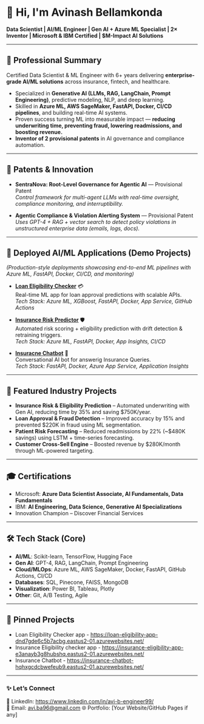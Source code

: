 # 👋 Hi, I'm Avinash Bellamkonda

**Data Scientist | AI/ML Engineer | Gen AI + Azure ML Specialist | 2× Inventor | Microsoft & IBM Certified | $M-Impact AI Solutions**

---

## 🔹 Professional Summary  
Certified Data Scientist & ML Engineer with 6+ years delivering **enterprise-grade AI/ML solutions** across insurance, fintech, and healthcare.  
- Specialized in **Generative AI (LLMs, RAG, LangChain, Prompt Engineering)**, predictive modeling, NLP, and deep learning.  
- Skilled in **Azure ML, AWS SageMaker, FastAPI, Docker, CI/CD pipelines**, and building real-time AI systems.  
- Proven success turning ML into measurable impact — **reducing underwriting time, preventing fraud, lowering readmissions, and boosting revenue.**  
- **Inventor of 2 provisional patents** in AI governance and compliance automation.  

---

## 🧠 Patents & Innovation  
- **SentraNova: Root-Level Governance for Agentic AI** — Provisional Patent  
   *Control framework for multi-agent LLMs with real-time oversight, compliance monitoring, and interruptibility.*  

- **Agentic Compliance & Violation Alerting System** — Provisional Patent  
   *Uses GPT-4 + RAG + vector search to detect policy violations in unstructured enterprise data (emails, logs, docs).*  

---

## 🚀 Deployed AI/ML Applications (Demo Projects)  
*(Production-style deployments showcasing end-to-end ML pipelines with Azure ML, FastAPI, Docker, CI/CD, and monitoring)*  

- **[Loan Eligibility Checker](#)** 💳  
   Real-time ML app for loan approval predictions with scalable APIs.  
   *Tech Stack: Azure ML, XGBoost, FastAPI, Docker, App Service, GitHub Actions*  

- **[Insurance Risk Predictor](#)** 🛡️  
   Automated risk scoring + eligibility prediction with drift detection & retraining triggers.  
   *Tech Stack: Azure ML, FastAPI, Docker, App Insights, CI/CD*  

- **[Insuracne Chatbot](#)** 🤖  
   Conversational AI bot for answerig Insurance Queries.  
   *Tech Stack: FastAPI, Docker, Azure App Service, Application Insights*  

---

## 💼 Featured Industry Projects  
- **Insurance Risk & Eligibility Prediction** – Automated underwriting with Gen AI, reducing time by 35% and saving $750K/year.  
- **Loan Approval & Fraud Detection** – Improved accuracy by 15% and prevented $220K in fraud using ML segmentation.  
- **Patient Risk Forecasting** – Reduced readmissions by 22% (~$480K savings) using LSTM + time-series forecasting.  
- **Customer Cross-Sell Engine** – Boosted revenue by $280K/month through ML-powered targeting.  

---

## 🎓 Certifications  
- Microsoft: **Azure Data Scientist Associate, AI Fundamentals, Data Fundamentals**  
- IBM: **AI Engineering, Data Science, Generative AI Specializations**  
- Innovation Champion – Discover Financial Services  

---

## 🛠️ Tech Stack (Core)  
- **AI/ML**: Scikit-learn, TensorFlow, Hugging Face  
- **Gen AI**: GPT-4, RAG, LangChain, Prompt Engineering  
- **Cloud/MLOps**: Azure ML, AWS SageMaker, Docker, FastAPI, GitHub Actions, CI/CD  
- **Databases**: SQL, Pinecone, FAISS, MongoDB  
- **Visualization**: Power BI, Tableau, Plotly  
- **Other**: Git, A/B Testing, Agile  

---

## 📌 Pinned Projects  
- Loan Eligibility Checker app -  https://loan-eligibility-app-dnd7gde6c5b7acbg.eastus2-01.azurewebsites.net/
- Insurance Eligibility checker app - https://insurance-eligibility-app-e3anayb3g8hubshq.eastus2-01.azurewebsites.net/
- Insurance Chatbot - https://insurance-chatbot-hqhxgcdcbwefeub9.eastus2-01.azurewebsites.net/

---

### ✨ Let’s Connect  
💼 LinkedIn: https://www.linkedin.com/in/avi-b-engineer99/  
📧 Email: avi.ba96@gmail.com
🌐 Portfolio: [Your Website/GitHub Pages if any]  
